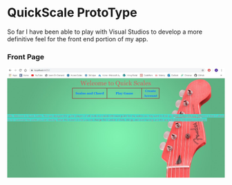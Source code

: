 # QuickScale ProtoType
So far I have been able to play with Visual Studios to develop a more definitive feel for the front end portion of my app.
### Front Page
![Front Page](https://github.com/jpolanco94/QuickScale/blob/master/Prototype/FrontPage.JPG)
